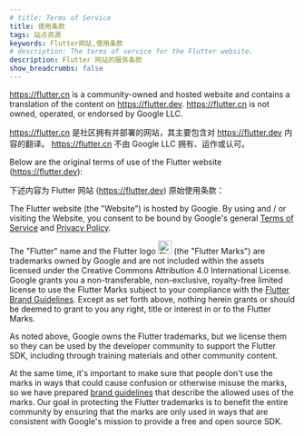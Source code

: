 ```yaml
---
# title: Terms of Service
title: 使用条款
tags: 站点资源
keywords: Flutter网站,使用条款
# description: The terms of service for the Flutter website.
description: Flutter 网站的服务条款
show_breadcrumbs: false
---
```


https://flutter.cn is a community-owned and hosted website
and contains a translation of the content on https://flutter.dev.
https://flutter.cn is not owned, operated, or endorsed by Google LLC.

https://flutter.cn 是社区拥有并部署的网站，其主要包含对 https://flutter.dev 内容的翻译。
https://flutter.cn 不由 Google LLC 拥有、运作或认可。

Below are the original terms of use of the Flutter website (https://flutter.dev):

下述内容为 Flutter 网站 (https://flutter.dev) 原始使用条款：

The Flutter website (the "Website") is hosted by Google. By using and / or
visiting the Website, you consent to be bound by Google's general
[Terms of Service][] and [Privacy Policy][].

The "Flutter" name and the Flutter logo
<img src="/assets/images/branding/flutter/logo/square.svg" width="24px" alt="Flutter logo" class="text-icon">
(the "Flutter Marks") are trademarks owned by Google and are not included
within the assets licensed under the Creative Commons Attribution 4.0
International License.  Google grants you a non-transferable,
non-exclusive, royalty-free limited license to use the Flutter Marks
subject to your compliance with the [Flutter Brand Guidelines](/brand).
Except as set forth above, nothing herein grants or should be deemed
to grant to you any right, title or interest in or to the Flutter Marks.

As noted above, Google owns the Flutter trademarks, but we license them
so they can be used by the developer community to support the Flutter
SDK, including through training materials and other community content.

At the same time, it's important to make sure that people don't
use the marks in ways that could cause confusion or otherwise misuse
the marks, so we have prepared [brand guidelines](/brand) that describe the
allowed uses of the marks. Our goal in protecting the Flutter trademarks
is to benefit the entire community by ensuring that the marks are only used
in ways that are consistent with Google's mission to provide a free and open
source SDK.

[Terms of Service]: https://policies.google.com/terms
[Privacy Policy]: https://policies.google.com/privacy
